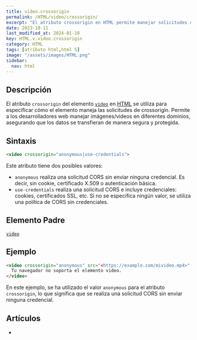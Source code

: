 ```yaml
---
title: video.crossorigin
permalink: /HTML/video/crossorigin/
excerpt: "El atributo crossorigin en HTML permite manejar solicitudes de crossorigin para imágenes/videos en diferentes dominios de manera segura."
date: 2023-10-11
last_modified_at: 2024-01-10
key: HTML.v.video.crossorigin
category: HTML
tags: [atributo html,html 5]
image: "/assets/images/HTML.png"
sidebar:
  nav: html
---
```


## Descripción


El atributo `crossorigin` del elemento [`video`](https://www.w3api.com/HTML/video/) en [HTML](https://www.manualweb.net/html/) se utiliza para especificar cómo el elemento maneja las solicitudes de crossorigin. Permite a los desarrolladores web manejar imágenes/videos en diferentes dominios, asegurando que los datos se transfieran de manera segura y protegida.


## Sintaxis


```html
<video crossorigin="anonymous|use-credentials">

```


Este atributo tiene dos posibles valores:

- `anonymous` realiza una solicitud CORS sin enviar ninguna credencial. Es decir, sin cookie, certificado X.509 o autenticación básica.
- `use-credentials` realiza una solicitud CORS e incluye credenciales: cookies, certificados SSL, etc. Si no se especifica ningún valor, se utiliza una política de CORS sin credenciales.

## Elemento Padre


[`video`](https://www.w3api.com/HTML/video/)


## Ejemplo


```html
<video crossorigin="anonymous" src="<https://example.com/mivideo.mp4>" controls>
  Tu navegador no soporta el elemento video.
</video>

```


En este ejemplo, se ha utilizado el valor `anonymous` para el atributo `crossorigin`, lo que significa que se realiza una solicitud CORS sin enviar ninguna credencial.


## Artículos

- 
